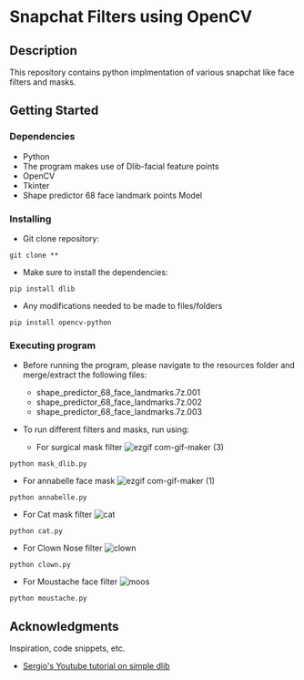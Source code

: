 # Snapchat Filters using OpenCV

## Description

This repository contains python implmentation of various snapchat like face filters and masks. 

## Getting Started

### Dependencies

* Python
* The program makes use of Dlib-facial feature points
* OpenCV
* Tkinter
* Shape predictor 68 face landmark points Model


### Installing
* Git clone repository: 
```
git clone **
```
* Make sure to install the dependencies:
```
pip install dlib
```
* Any modifications needed to be made to files/folders
```
pip install opencv-python
```

### Executing program
* Before running the program, please navigate to the resources folder and merge/extract the following files:
   * shape_predictor_68_face_landmarks.7z.001
   * shape_predictor_68_face_landmarks.7z.002
   * shape_predictor_68_face_landmarks.7z.003

* To run different filters and masks, run using: 
   * For surgical mask filter
   ![ezgif com-gif-maker (3)](https://user-images.githubusercontent.com/35187768/97100752-0ca2ec80-1654-11eb-8f27-e49c541dfd72.gif)
```
python mask_dlib.py
```
   * For annabelle face mask
   ![ezgif com-gif-maker (1)](https://user-images.githubusercontent.com/35187768/97100658-f0528000-1652-11eb-9c32-bd20fbf03424.gif)
```
python annabelle.py
```
   * For Cat mask filter
   ![cat](https://user-images.githubusercontent.com/35187768/97100607-660a1c00-1652-11eb-82b2-990849a32098.gif)
```
python cat.py
```
   * For Clown Nose filter
   ![clown](https://user-images.githubusercontent.com/35187768/97100605-5be81d80-1652-11eb-84dc-4e3638cf39fa.gif)
```
python clown.py
```
   * For Moustache face filter
   ![moos](https://user-images.githubusercontent.com/35187768/97100608-6bfffd00-1652-11eb-9a65-5c46c9e58511.gif)
```
python moustache.py

```
## Acknowledgments

Inspiration, code snippets, etc.
* [Sergio's Youtube tutorial on simple dlib](https://www.youtube.com/watch?v=IJpTe-1cimE&t=1425s)
